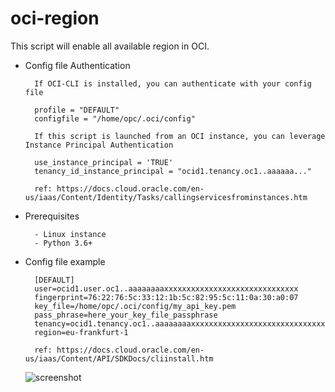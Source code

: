# oci-region

This script will enable all available region in OCI.

- Config file Authentication

        If OCI-CLI is installed, you can authenticate with your config file

        profile = "DEFAULT"
        configfile = "/home/opc/.oci/config"

        If this script is launched from an OCI instance, you can leverage Instance Principal Authentication

        use_instance_principal = 'TRUE'
        tenancy_id_instance_principal = "ocid1.tenancy.oc1..aaaaaa..."
        
        ref: https://docs.cloud.oracle.com/en-us/iaas/Content/Identity/Tasks/callingservicesfrominstances.htm

- Prerequisites

        - Linux instance
        - Python 3.6+

- Config file example

        [DEFAULT]
        user=ocid1.user.oc1..aaaaaaaaxxxxxxxxxxxxxxxxxxxxxxxxxxxxxx
        fingerprint=76:22:76:5c:33:12:1b:5c:82:95:5c:11:0a:30:a0:07
        key_file=/home/opc/.oci/config/my_api_key.pem
        pass_phrase=here_your_key_file_passphrase
        tenancy=ocid1.tenancy.oc1..aaaaaaaaxxxxxxxxxxxxxxxxxxxxxxxxxxxxxx
        region=eu-frankfurt-1

		ref: https://docs.cloud.oracle.com/en-us/iaas/Content/API/SDKDocs/cliinstall.htm


	![screenshot](./.images/screenshot.png)